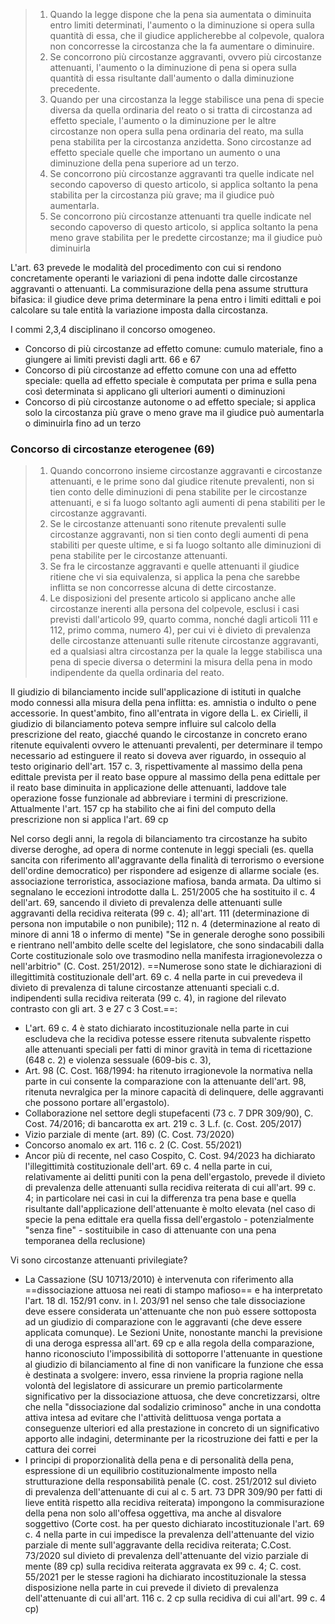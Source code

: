 >1. Quando la legge dispone che la pena sia aumentata o diminuita entro limiti determinati, l'aumento o la diminuzione si opera sulla quantità di essa, che il giudice applicherebbe al colpevole, qualora non concorresse la circostanza che la fa aumentare o diminuire. 
>2. Se concorrono più circostanze aggravanti, ovvero più circostanze attenuanti, l'aumento o la diminuzione di pena si opera sulla quantità di essa risultante dall'aumento o dalla diminuzione precedente. 
>3. Quando per una circostanza la legge stabilisce una pena di specie diversa da quella ordinaria del reato o si tratta di circostanza ad effetto speciale, l'aumento o la diminuzione per le altre circostanze non opera sulla pena ordinaria del reato, ma sulla pena stabilita per la circostanza anzidetta. Sono circostanze ad effetto speciale quelle che importano un aumento o una diminuzione della pena superiore ad un terzo. 
>4. Se concorrono più circostanze aggravanti tra quelle indicate nel secondo capoverso di questo articolo, si applica soltanto la pena stabilita per la circostanza più grave; ma il giudice può aumentarla. 
>5. Se concorrono più circostanze attenuanti tra quelle indicate nel secondo capoverso di questo articolo, si applica soltanto la pena meno grave stabilita per le predette circostanze; ma il giudice può diminuirla

L'art. 63 prevede le modalità del procedimento con cui si rendono concretamente operanti le variazioni di pena indotte dalle circostanze aggravanti o attenuanti. 
La commisurazione della pena assume struttura bifasica: il giudice deve prima determinare la pena entro i limiti edittali e poi calcolare su tale entità la variazione imposta dalla circostanza.

I commi 2,3,4 disciplinano il concorso omogeneo.
- Concorso di più circostanze ad effetto comune: cumulo materiale, fino a giungere ai limiti previsti dagli artt. 66 e 67
- Concorso di più circostanze ad effetto comune con una ad effetto speciale: quella ad effetto speciale è computata per prima e sulla pena così determinata si applicano gli ulteriori aumenti o diminuzioni
- Concorso di più circostanze autonome o ad effetto speciale; si applica solo la circostanza più grave o meno grave ma il giudice può aumentarla o diminuirla fino ad un terzo

### Concorso di circostanze eterogenee (69)
>1. Quando concorrono insieme circostanze aggravanti e circostanze attenuanti, e le prime sono dal giudice ritenute prevalenti, non si tien conto delle diminuzioni di pena stabilite per le circostanze attenuanti, e si fa luogo soltanto agli aumenti di pena stabiliti per le circostanze aggravanti. 
>2. Se le circostanze attenuanti sono ritenute prevalenti sulle circostanze aggravanti, non si tien conto degli aumenti di pena stabiliti per queste ultime, e si fa luogo soltanto alle diminuzioni di pena stabilite per le circostanze attenuanti. 
>3. Se fra le circostanze aggravanti e quelle attenuanti il giudice ritiene che vi sia equivalenza, si applica la pena che sarebbe inflitta se non concorresse alcuna di dette circostanze. 
>4. Le disposizioni del presente articolo si applicano anche alle circostanze inerenti alla persona del colpevole, esclusi i casi previsti dall'articolo 99, quarto comma, nonché dagli articoli 111 e 112, primo comma, numero 4), per cui vi è divieto di prevalenza delle circostanze attenuanti sulle ritenute circostanze aggravanti, ed a qualsiasi altra circostanza per la quale la legge stabilisca una pena di specie diversa o determini la misura della pena in modo indipendente da quella ordinaria del reato. 

Il giudizio di bilanciamento incide sull'applicazione di istituti in qualche modo connessi alla misura della pena inflitta: es. amnistia o indulto o pene accessorie. 
In quest'ambito, fino all'entrata in vigore della L. ex Cirielli, il giudizio di bilanciamento poteva sempre influire sul calcolo della prescrizione del reato, giacché quando le circostanze in concreto erano ritenute equivalenti ovvero le attenuanti prevalenti, per determinare il tempo necessario ad estinguere il reato si doveva aver riguardo, in ossequio al testo originario dell'art. 157 c. 3, rispettivamente al massimo della pena edittale prevista per il reato base oppure al massimo della pena edittale per il reato base diminuita in applicazione delle attenuanti, laddove tale operazione fosse funzionale ad abbreviare i termini di prescrizione. Attualmente l'art. 157 cp ha stabilito che ai fini del computo della prescrizione non si applica l'art. 69 cp

Nel corso degli anni, la regola di bilanciamento tra circostanze ha subito diverse deroghe, ad opera di norme contenute in leggi speciali (es. quella sancita con riferimento all'aggravante della finalità di terrorismo o eversione dell'ordine democratico) per rispondere ad esigenze di allarme sociale (es. associazione terroristica, associazione mafiosa, banda armata.
Da ultimo si segnalano le eccezioni introdotte dalla L. 251/2005 che ha sostituito il c. 4 dell'art. 69, sancendo il divieto di prevalenza delle attenuanti sulle aggravanti della recidiva reiterata (99 c. 4); all'art. 111 (determinazione di persona non imputabile o non punibile); 112 n. 4 (determinazione al reato di minore di anni 18 o infermo di mente)
"Se in generale deroghe sono possibili e rientrano nell'ambito delle scelte del legislatore, che sono sindacabili dalla Corte costituzionale solo ove trasmodino nella manifesta irragionevolezza o nell'arbitrio" (C. Cost. 251/2012). ==Numerose sono state le dichiarazioni di illegittimità costituzionale dell'art. 69 c. 4 nella parte in cui prevedeva il divieto di prevalenza di talune circostanze attenuanti speciali c.d. indipendenti sulla recidiva reiterata (99 c. 4), in ragione del rilevato contrasto con gli art. 3 e 27 c 3 Cost.==:
- L'art. 69 c. 4 è stato dichiarato incostituzionale nella parte in cui escludeva che la recidiva potesse essere ritenuta subvalente rispetto alle attenuanti speciali per fatti di minor gravità in tema di ricettazione (648 c. 2) e violenza sessuale (609-bis c. 3),
- Art. 98 (C. Cost. 168/1994: ha ritenuto irragionevole la normativa nella parte in cui consente la comparazione con la attenuante dell'art. 98, ritenuta nevralgica per la minore capacità di delinquere, delle aggravanti che possono portare all'ergastolo).
- Collaborazione nel settore degli stupefacenti (73 c. 7 DPR 309/90), C. Cost. 74/2016; di bancarotta ex art. 219 c. 3 L.f. (c. Cost. 205/2017) 
- Vizio parziale di mente (art. 89) (C. Cost. 73/2020)
- Concorso anomalo ex art. 116 c. 2 (C. Cost. 55/2021)
- Ancor più di recente, nel caso Cospito, C. Cost. 94/2023 ha dichiarato l'illegittimità costituzionale dell'art. 69 c. 4 nella parte in cui, relativamente ai delitti puniti con la pena dell'ergastolo, prevede il divieto di prevalenza delle attenuanti sulla recidiva reiterata di cui all'art. 99 c. 4; in particolare nei casi in cui la differenza tra pena base e quella risultante dall'applicazione dell'attenuante è molto elevata (nel caso di specie la pena edittale era quella fissa dell'ergastolo - potenzialmente "senza fine" - sostituibile in caso di attenuante con una pena temporanea della reclusione)

Vi sono circostanze attenuanti privilegiate? 
- La Cassazione (SU 10713/2010) è intervenuta con riferimento alla ==dissociazione attuosa nei reati di stampo mafioso== e ha interpretato l'art. 18 dl. 152/91 conv. in l. 203/91 nel senso che tale dissociazione deve essere considerata un'attenuante che non può essere sottoposta ad un giudizio di comparazione con le aggravanti (che deve essere applicata comunque). Le Sezioni Unite, nonostante manchi la previsione di una deroga espressa all'art. 69 cp e alla regola della comparazione, hanno riconosciuto l'impossibilità di sottoporre l'attenuante in questione al giudizio di bilanciamento al fine di non vanificare la funzione che essa è destinata a svolgere: invero, essa rinviene la propria ragione nella volontà del legislatore di assicurare un premio particolarmente significativo per la dissociazione attuosa, che deve concretizzarsi, oltre che nella "dissociazione dal sodalizio criminoso" anche in una condotta attiva intesa ad evitare che l'attività delittuosa venga portata a conseguenze ulteriori ed alla prestazione in concreto di un significativo apporto alle indagini, determinante per la ricostruzione dei fatti e per la cattura dei correi
- I principi di proporzionalità della pena e di personalità della pena, espressione di un equilibrio costituzionalmente imposto nella strutturazione della responsabilità penale (C. cost. 251/2012 sul divieto di prevalenza dell'attenuante di cui al c. 5 art. 73 DPR 309/90 per fatti di lieve entità rispetto alla recidiva reiterata) impongono la commisurazione della pena non solo all'offesa oggettiva, ma anche al disvalore soggettivo (Corte cost. ha per questo dichiarato incostituzionale l'art. 69 c. 4 nella parte in cui impedisce la prevalenza dell'attenuante del vizio parziale di mente sull'aggravante della recidiva reiterata; C.Cost. 73/2020 sul divieto di prevalenza dell'attenuante del vizio parziale di mente (89 cp) sulla recidiva reiterata aggravata ex 99 c. 4; C. cost. 55/2021 per le stesse ragioni ha dichiarato incostituzionale la stessa disposizione nella parte in cui prevede il divieto di prevalenza dell'attenuante di cui all'art. 116 c. 2 cp sulla recidiva di cui all'art. 99 c. 4 cp)